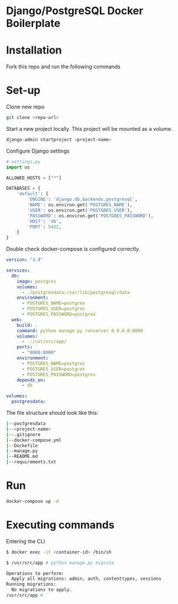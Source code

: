 # Django/PostgreSQL Docker Boilerplate

# Installation
Fork this repo and run the following commands

# Set-up
Clone new repo
```bash
git clone <repo-url>
```
Start a new project locally. This project will be mounted as a volume.
```bash
django-admin startproject <project-name>
```
Configure Django settings
```python
# settings.py
import os

ALLOWED_HOSTS = ["*"]

DATABASES = {
    'default': {
        'ENGINE': 'django.db.backends.postgresql',
        'NAME': os.environ.get('POSTGRES_NAME'),
        'USER': os.environ.get('POSTGRES_USER'),
        'PASSWORD': os.environ.get('POSTGRES_PASSWORD'),
        'HOST': 'db',
        'PORT': 5432,
    }
}
```
Double check docker-compose is configured correctly.
```yml
version: "3.9"

services:
  db:
    image: postgres
    volumes:
      - ./postgresdata:/var/lib/postgresql/data
    environment:
      - POSTGRES_NAME=postgres
      - POSTGRES_USER=postgres
      - POSTGRES_PASSWORD=postgres
  web:
    build: .
    command: python manage.py runserver 0.0.0.0:8000
    volumes:
      - .:/usr/src/app/
    ports:
      - "8000:8000"
    environment:
      - POSTGRES_NAME=postgres
      - POSTGRES_USER=postgres
      - POSTGRES_PASSWORD=postgres
    depends_on:
      - db

volumes:
  postgresdata:
```
The file structure should look like this:
```bash
|--postgresdata
|--<project-name>
|--.gitignore
|--docker-compose.yml
|--Dockefile
|--manage.py
|--README.md
|--requirements.txt
```

# Run
```bash
docker-compose up -d
```

# Executing commands
Entering the CLI
```bash
$ docker exec -it <container-id> /bin/sh

$ /usr/src/app # python manage.py migrate

Operations to perform:
  Apply all migrations: admin, auth, contenttypes, sessions
Running migrations:
  No migrations to apply.
/usr/src/app # 
```